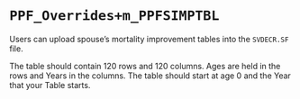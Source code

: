 # `PPF_Overrides+m_PPFSIMPTBL`

Users can upload spouse’s mortality improvement tables into the `SVDECR.SF` file.

The table should contain 120 rows and 120 columns. Ages are held in the
rows and Years in the columns. The table should start at age 0 and the
Year that your Table starts.
